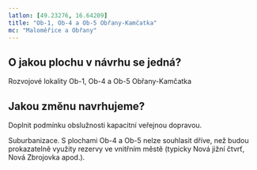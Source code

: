 ```yaml
---
latlon: [49.23276, 16.64209]
title: "Ob-1, Ob-4 a Ob-5 Obřany-Kamčatka"
mc: "Maloměřice a Obřany"
---
```


## O jakou plochu v návrhu se jedná?

Rozvojové lokality Ob-1, Ob-4 a Ob-5 Obřany-Kamčatka

## Jakou změnu navrhujeme?

Doplnit podmínku obslužnosti kapacitní veřejnou dopravou.

Suburbanizace. S plochami Ob-4 a Ob-5 nelze souhlasit dříve, než budou prokazatelně využity rezervy ve vnitřním městě (typicky Nová jižní čtvrť, Nová Zbrojovka apod.).

